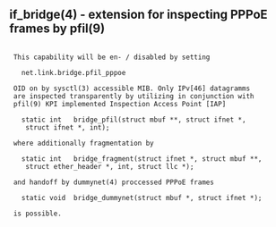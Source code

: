 if_bridge(4) - extension for inspecting PPPoE frames by pfil(9)
---------------------------------------------------------------

<pre><code> 
 This capability will be en- / disabled by setting
 
   net.link.bridge.pfil_pppoe
   
 OID on by sysctl(3) accessible MIB. Only IPv[46] datagramms 
 are inspected transparently by utilizing in conjunction with 
 pfil(9) KPI implemented Inspection Access Point [IAP]
 
   static int 	bridge_pfil(struct mbuf **, struct ifnet *, 
	struct ifnet *, int);

 where additionally fragmentation by
 
   static int	bridge_fragment(struct ifnet *, struct mbuf **, 
	struct ether_header *, int, struct llc *);
   
 and handoff by dummynet(4) proccessed PPPoE frames 
 
   static void	bridge_dummynet(struct mbuf *, struct ifnet *);
   
 is possible.
</code></pre>

